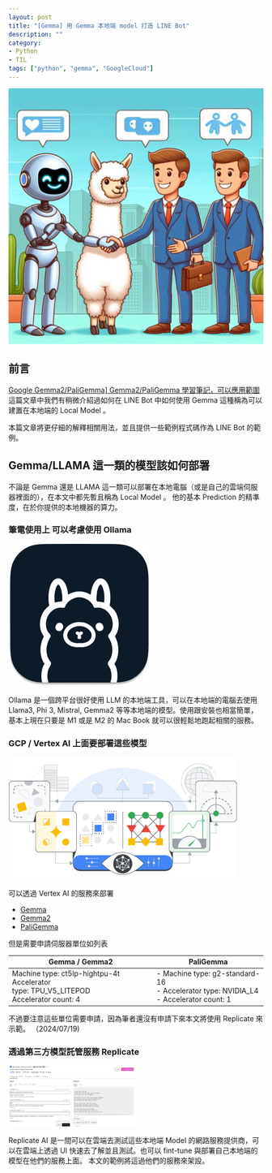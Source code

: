 ```yaml
---
layout: post
title: "[Gemma] 用 Gemma 本地端 model 打造 LINE Bot"
description: ""
category: 
- Python 
- TIL
tags: ["python", "gemma", "GoogleCloud"]
---
```


<img src="../images/2022/OIG1.MhE3CMXSMoTMNyqkN-20240721175659088.jpeg" alt="卡通風格，一個聊天機器人同時握手 Alpaca  跟 大企業穿著西裝的上班族 。三個人一起握手" style="zoom:50%;" />

## 前言

[Google Gemma2/PaliGemma\] Gemma2/PaliGemma 學習筆記，可以應用範圍](http://www.evanlin.com/google-gemma2_study_note/) 這篇文章中我們有稍微介紹過如何在 LINE Bot 中如何使用 Gemma 這種稱為可以建置在本地端的 Local Model 。

本篇文章將更仔細的解釋相關用法，並且提供一些範例程式碼作為 LINE Bot 的範例。



## Gemma/LLAMA 這一類的模型該如何部署

不論是 Gemma 還是 LLAMA 這一類可以部署在本地電腦（或是自己的雲端伺服器裡面的），在本文中都先暫且稱為 Local Model 。 他的基本 Prediction 的精準度，在於你提供的本地機器的算力。

### 筆電使用上 可以考慮使用 Ollama

![ollama-webui · GitHub](../images/2022/147204191.png)

Ollama 是一個跨平台很好使用 LLM 的本地端工具，可以在本地端的電腦去使用 Llama3, Phi 3, Mistral, Gemma2 等等本地端的模型。使用跟安裝也相當簡單，基本上現在只要是 M1 或是 M2 的 Mac Book 就可以很輕鬆地跑起相關的服務。



### GCP / Vertex AI 上面要部署這些模型

<img src="../images/2022/intro-billboard-v2.png" alt="img" style="zoom:67%;" />

可以透過 Vertex AI 的服務來部署

- [Gemma](https://console.cloud.google.com/vertex-ai/publishers/google/model-garden/335)
- [Gemma2](https://console.cloud.google.com/vertex-ai/publishers/google/model-garden/gemma2)
- [PaliGemma](https://console.cloud.google.com/vertex-ai/publishers/google/model-garden/paligemma)

但是需要申請伺服器單位如列表 

| Gemma / Gemma2                                               | PaliGemma                                                    |
| ------------------------------------------------------------ | ------------------------------------------------------------ |
| Machine type: ct5lp-hightpu-4t Accelerator <br />type: TPU_V5_LITEPOD <br />Accelerator count: 4 | - Machine type: g2-standard-16<br/>- Accelerator type: NVIDIA_L4<br/>- Accelerator count: 1 |


不過要注意這些單位需要申請，因為筆者還沒有申請下來本文將使用 Replicate 來示範。 （2024/07/19)



### 透過第三方模型託管服務 Replicate 

<img src="../images/2022/Google Chrome 2024-07-21 17.52.04.png" alt="Google Chrome 2024-07-21 17.52.04" style="zoom:25%;" />

Replicate AI 是一間可以在雲端去測試這些本地端 Model 的網路服務提供商，可以在雲端上透過 UI 快速去了解並且測試。也可以 fint-tune 與部署自己本地端的模型在他們的服務上面。 本文的範例將這過他們的服務來架設。



